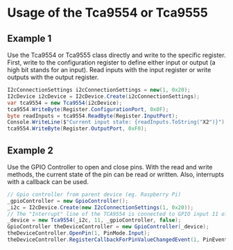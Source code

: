 ﻿# Usage of the Tca9554 or Tca9555

## Example 1

Use the Tca9554 or Tca9555 class directly and write to the specific register.
First, write to the configuration register to define either input or output (a high bit stands for an input).
Read inputs with the input register or write outputs with the output register.

```csharp
I2cConnectionSettings i2cConnectionSettings = new(1, 0x20);
I2cDevice i2cDevice = I2cDevice.Create(i2cConnectionSettings);
var tca9554 = new Tca9554(i2cDevice);
tca9554.WriteByte(Register.ConfigurationPort, 0x0F);
byte readInputs = tca9554.ReadByte(Register.InputPort);
Console.WriteLine($"Current input state: {readInputs.ToString("X2")}");
tca9554.WriteByte(Register.OutputPort, 0xF0);
```

## Example 2

Use the GPIO Controller to open and close pins.
With the read and write methods, the current state of the pin can be read or written.
Also, interrupts with a callback can be used.

```csharp
// Gpio controller from parent device (eg. Raspberry Pi)
_gpioController = new GpioController();
_i2c = I2cDevice.Create(new I2cConnectionSettings(1, 0x20));
// The "Interrupt" line of the TCA9554 is connected to GPIO input 11 of the Raspi
_device = new Tca9554(_i2c, 11, _gpioController, false);
GpioController theDeviceController = new GpioController(_device);
theDeviceController.OpenPin(1, PinMode.Input);
theDeviceController.RegisterCallbackForPinValueChangedEvent(1, PinEventTypes.Rising, Callback);
```
